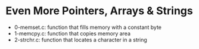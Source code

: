 # Even More Pointers, Arrays & Strings
* 0-memset.c: function that fills memory with a constant byte
* 1-memcpy.c: function that copies memory area
* 2-strchr.c: function that locates a character in a string
